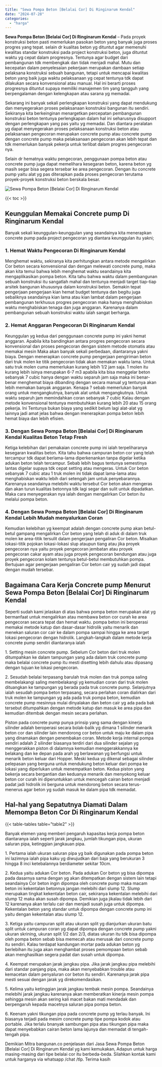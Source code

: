 ```yaml
---
title: "Sewa Pompa Beton [Belalai Cor] Di Ringinarum Kendal"
date: "2024-07-28"
categories: 
  - "harga"
---
```


**Sewa Pompa Beton \[Belalai Cor\] Di Ringinarum Kendal** – Pada proyek konstruksi beton pasti memerlukan pasokan beton yang banyak juga proses progres yang tepat. selain dr kualitas beton yg dituntut agar memenuhi kwalitas standar konstruksi pada project konstruksi beton, juga dituntut waktu yg cepat dalam progresnya. Tentunya agar budget dari pembangunan tdk membengkak dan tidak menjadi mahal. Mutu dan kecepatan dalam penyelesaian pekerjaan merupakan dambaan setiap pelaksana konstruksi sebuah bangunan, tetapi untuk mencapai kwalitas beton yang baik juga waktu pelaksanaan yg cepat tentunya tdk dapat dilakukan secara konvensional atau manual. Hal ini berarti proses progresnya dituntut supaya memiliki manajemen tim yang tangguh yang berpengalaman dengan kelengkapan atau sarana yg memadai.

Sekarang ini banyak sekali perlengkapan konstruksi yang dapat mendukung dan menyegerakan proses pelaksanaan konstruksi bangunan itu sendiri. Sekiranya kita berkeinginan menargetkan percepatan pembangunan konstruksi beton tentunya perlengkapan dalam hal ini seharusnya disupport dengan perlengkapan yang pas yaitu yg memadai. Dan diantara peralatan yg dapat menyegerakan proses pelaksanaan konstruksi beton atau pelaksanaan pengecoran merupakan concrete pump atau concrete pump dengan concrete pump maka pelaksanaan pengecoran akan lebih tepat dan tdk memerlukan banyak pekerja untuk terlibat dalam progres pengecoran nya.

Selain dr hematnya waktu pengecoran, penggunaan pompa beton atau concrete pump juga dapat memelihara kesegaran beton, karena beton yg masih segar bisa segera tersebar ke area pengecoran. Dengan itu concrete pump yaitu alat yg pas diterapkan pada proses pengecoran terutama proyek-proyek konstruksi beton berskala besar.

![Sewa Pompa Beton [Belalai Cor] Di Ringinarum Kendal](/images/sewa-concrete-pump-38.png)

{{< toc >}}

## Keunggulan Memakai Concrete pump Di Ringinarum Kendal

Banyak sekali keunggulan-keunggulan yang seandainya kita menerapkan concrete pump pada project pengecoran yg diantara keunggulan itu yakni;

### 1\. Hemat Waktu Pengecoran Di Ringinarum Kendal

Menghemat waktu, sekiranya kita perhitungkan antara metode mengalirkan Cor beton secara konvensional dan dengan melewati concrete pump, maka akan kita temui bahwa lebih menghemat waktu seandainya kita mengaplikasikan pompa beton. Kita tahu bahwa waktu dalam pembangunan sebuah konstruksi itu sangatlah mahal dan tentunya menjadi target tiap-tiap arsitek bangunan khususnya dalam konstruksi beton. Semakin tepat pengerjaan pengerjaan kian hemat budget tentunya dan begitu juga sebaliknya seandainya kian lama atau kian lambat dalam pengerjaan pembangunan terkhusus progres pengecoran maka hanya menghabiskan waktu menghabiskan tenaga dan juga anggaran. Karenanya dalam pembangunan sebuah konstruksi waktu ialah sangat berharga.

### 2\. Hemat Anggaran Pengecoran Di Ringinarum Kendal

Keunggulan yg kedua dari penggunaan concrete pump ini yakni hemat anggaran. Apabila kita bandingkan antara progres pengecoran secara konvensional dan proses pengecoran dengan sistem metode otomatis atau memakai mesin Maka akan banyak sekali perbedaan, diantaranya yakni biaya. Dengan menerapkan concrete pump pengerjaan pengiriman beton dari truk molen ke titik pengecoran tidak akan memakan waktu lama. Untuk satu truk molen cuma memerlukan kurang lebih 1/2 jam saja. 1 molen itu kurang lebih isinya merupakan 6-7 m3 apabila kita bisa menggelar beton sebanyak 7 cubic hanya dengan waktu separuh jam saja maka ini benar-benar menghemat biaya dibanding dengan secara manual yg tentunya akan lebih memakan banyak anggaran. Kenapa ? sebab memerlukan banyak orang untuk mengangkutnya, banyak alat untuk mengangkutnya. Untuk waktu separuh jam memindahkan coran sebanyak 7 cubic Kalau dengan metode konvensional tentunya membutuhkan kurang lebih 20 atau 15 orang pekerja. Ini Tentunya bukan biaya yang sedikit belum lagi alat-alat yg lainnya jadi amat jelas bahwa dengan menerapkan pompa beton lebih hemat biaya dan lebih efisien.

### 3\. Dengan Sewa Pompa Beton \[Belalai Cor\] Di Ringinarum Kendal Kualitas Beton Tetap Fresh

Ketiga kelebihan dari pemakaian concrete pump ini ialah terpeliharanya kesegaran kwalitas beton. Kita tahu bahwa campuran beton cor yang telah tercampur tdk dapat berlama-lama diperkenankan tanpa digelar ketika adukan beton telah tercampur. Sebab lebih bagus tentunya semestinya lantas digelar supaya tdk cepat setting atau mengeras. Untuk Cor beton sebanyak 7 cubic atau 1 truk molen ini tidak dapat lama-lama atau menghabiskan waktu lebih dari setengah jam untuk penyebarannya. Karenanya seandainya melebihi waktu tersebut Cor beton akan mengeras dan akan turun kualitas betonnya tdk lagi segar dan sulit untuk dipadatkan. Maka cara menyegerakan nya ialah dengan mengalirkan Cor beton itu melalui pompa beton.

### 4\. Dengan Sewa Pompa Beton \[Belalai Cor\] Di Ringinarum Kendal Lebih Mudah menyalurkan Coran

Kemudian kelebihan yg keempat adalah dengan concrete pump akan betul-betul gampang mengalirkan Cor beton yang telah di aduk di dalam truk molen ke area-titik tersulit dalam pengerjaan pengaliran Cor beton. Misalkan lokasi-titik pojokan lokasi-lokasi slup ataupun tiang atau jika proyek pengecoran nya yaitu proyek pengecoran jembatan atau proyek pengecoran cakar ayam atau juga proyek pengecoran bendungan atau juga proyek pengecoran kolam tentunya betul-betul membutuhkan pompa. Bertujuan agar pengerjaan pengaliran Cor beton cair yg sudah jadi dapat dengan mudah tersebar.

## Bagaimana Cara Kerja Concrete pump Menurut Sewa Pompa Beton \[Belalai Cor\] Di Ringinarum Kendal

Seperti sudah kami jelaskan di atas bahwa pompa beton merupakan alat yg bermanfaat untuk mengalirkan atau membawa beton cor curah ke area pengecoran secara tepat dan hemat waktu. pompa beton ini beroperasi memakai metode katup dan dasar-dasar hidrolik yaitu menarik dan menekan saluran cor cair ke dalam pompa sampai hingga ke area target lokasi pengecoran dengan hidrolik. Langkah-langkah dalam metode kerja concrete pump sendiri diantaranya ialah

1\. Setting mesin concrete pump. Sebelum Cor beton dari truk molen ditumpahkan ke dalam tampungan yang ada dalam truk concrete pump maka belalai concrete pump itu mesti disetting lebih dahulu atau dipasang dengan tujuan ke lokasi pengecoran.

2\. Sesudah belalai terpasang barulah truk molen dan truk pompa saling membelakangi saling membelakangi yg kemudian coran dari truk molen dituangkan ke tampungan yg berada pada truk concrete pump. Selanjutnya ialah sesudah pompa beton terpasang, secara perlahan coran dialirkan dari truk molen ke tampungan yg ada pada truk pompa beton, kemudian concrete pump mesinnya mulai dinyalakan dan beton cair yg ada pada bak tersebut ditumpahkan dengan metode katup dan masuk ke area pipa dan kemudian ditembak dengan mesin secara perlahan.

Piston pada concrete pump punya prinsip yang sama dengan kinerja silinder adalah beroperasi secara bolak-balik yg dimana 1 silinder menarik beton cor dan silinder lain mendorong cor beton untuk maju ke dalam pipa yang dinamakan dengan penembakan coran. Metode kerja internal pompa sendiri adalah 2 silinder biasanya terdiri dari dua silinder sejalan yg menggerakkan piston di dalamnya kemudian menggerakkannya ke belakang dan ke depan pada arah yg berlawanan yg berfungsi untuk menarik beton keluar dari Hopper. Meski kedua yg dikenal sebagai silinder pelepasan yang berguna untuk mendukung beton keluar dari pompa ke lokasi yang diperlukan untuk menempatkan beton. Kedua piston yang bekerja secara bergantian dan keduanya menarik dan menyokong keluar beton cor curah ini diperuntukkan untuk mencegah cairan beton menjadi padat jadi hidrolik ini berguna untuk mendorong beton secara terus-menerus agar beton yg sudah masuk ke dalam pipa tdk memadat.

## Hal-hal yang Sepatutnya Diamati Dalam Memompa Beton Cor Di Ringinarum Kendal

{{< table-tables table="table2" >}}

Banyak elemen yang memberi pengaruh kapasitas kerja pompa beton diantaranya ialah seperti jarak jangkau, jumlah tikungan pipa, ukuran saluran pipa, ketinggian jangkauan pipa.

1\. Pertama ialah ukuran saluran pipa yg baik digunakan pada pompa beton ini lazimnya ialah pipa kaku yg diwujudkan dari baja yang berukuran 3 hingga 8 inci ketebalannya berdiameter sekitar 10cm.

2\. Kedua yaitu adukan Cor beton. Pada adukan Cor beton yg bisa dipompa pada dasarnya sama dengan yg akan ditempatkan dengan sistem lain tetapi seandainya Cor beton ingin dipompa oleh concrete pump maka macam beton ini kekentalan betonnya jangan melebihi dari slump 12. Slump merupakan tingkat kekentalan beton cair, sekiranya kekentalan melebihi dari slump 12 maka akan susah dipompa. Demikian juga jikalau tidak lebih dari 12 karenanya akan terlalu cair dan menjadi susah juga untuk dipompa. Kekentalan beton yang standar untuk dipompa dengan concrete pump ini yaitu dengan kekentalan atau slump 12.

3\. Ketiga yaitu campuran split atau ukuran split yg dianjurkan ukuran batu split untuk campuran coran yg dapat dipompa dengan concrete pump yakni ukuran skrining, ukuran split 1/2 dan 2/3, diatas ukuran itu tdk bisa dipompa oleh pompa beton sebab bisa memecah atau merusak dari concrete pump itu sendiri. Kalau terdapat kandungan mortar pada adukan beton yg berlebihan itu juga akan menghambat proses pemompaan beton sebab akan menghasilkan segera padat dan susah untuk dipompa.

4\. Keempat merupakan jarak jangkau pipa. Jika jarak jangkau pipa melebihi dari standar panjang pipa, maka akan menyebabkan trouble atau kemacetan dalam penyaluran cor beton itu sendiri. Karenanya jarak pipa mesti sesuai dengan jarak yg direkomendasikan.

5\. Kelima yaitu ketinggian jarak jangkau tembak mesin pompa. Seandainya melebihi jarak jangkau karenanya akan memberatkan kinerja mesin pompa sehingga mesin akan sering kali macet bakan mati mendadak dan berpengaruh kepada macetnya saluran pipa pompa beton.

6\. Keenam yakni tikungan pipa pada concrete pump yg terlau banyak. Ini biasanya terjadi pada mesim concrete pump tipe pompa kodok atau portable. Jika terlalu bnanyak sambungan pipa atau tikungan pipa maka dapat menyebabkan cairan beton lama lajunya dan memadat di tengah-tengah pipa.

Demikian Mitra bangunan.co penjelasan dari Jasa Sewa Pompa Beton \[Belalai Cor\] Di Ringinarum Kendal yg kami kemukakan, Adapun untuk harga masing-masing dari tipe belalai cor itu berbeda-beda. Silahkan kontak kami untuk harganya via whatsapp /chat /tlp. Terima kasih
